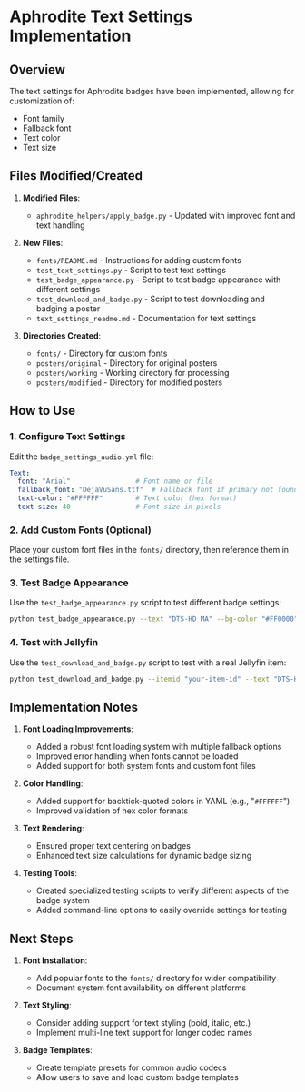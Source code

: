 # Aphrodite Text Settings Implementation

## Overview

The text settings for Aphrodite badges have been implemented, allowing for customization of:
- Font family
- Fallback font
- Text color
- Text size

## Files Modified/Created

1. **Modified Files**:
   - `aphrodite_helpers/apply_badge.py` - Updated with improved font and text handling

2. **New Files**:
   - `fonts/README.md` - Instructions for adding custom fonts
   - `test_text_settings.py` - Script to test text settings
   - `test_badge_appearance.py` - Script to test badge appearance with different settings
   - `test_download_and_badge.py` - Script to test downloading and badging a poster
   - `text_settings_readme.md` - Documentation for text settings

3. **Directories Created**:
   - `fonts/` - Directory for custom fonts
   - `posters/original` - Directory for original posters
   - `posters/working` - Working directory for processing
   - `posters/modified` - Directory for modified posters

## How to Use

### 1. Configure Text Settings

Edit the `badge_settings_audio.yml` file:

```yaml
Text:
  font: "Arial"                # Font name or file
  fallback_font: "DejaVuSans.ttf"  # Fallback font if primary not found
  text-color: "#FFFFFF"        # Text color (hex format)
  text-size: 40                # Font size in pixels
```

### 2. Add Custom Fonts (Optional)

Place your custom font files in the `fonts/` directory, then reference them in the settings file.

### 3. Test Badge Appearance

Use the `test_badge_appearance.py` script to test different badge settings:

```bash
python test_badge_appearance.py --text "DTS-HD MA" --bg-color "#FF0000" --text-color "#FFFFFF" --text-size 35
```

### 4. Test with Jellyfin

Use the `test_download_and_badge.py` script to test with a real Jellyfin item:

```bash
python test_download_and_badge.py --itemid "your-item-id" --text "DTS-HD MA"
```

## Implementation Notes

1. **Font Loading Improvements**:
   - Added a robust font loading system with multiple fallback options
   - Improved error handling when fonts cannot be loaded
   - Added support for both system fonts and custom font files

2. **Color Handling**:
   - Added support for backtick-quoted colors in YAML (e.g., "`#FFFFFF`")
   - Improved validation of hex color formats

3. **Text Rendering**:
   - Ensured proper text centering on badges
   - Enhanced text size calculations for dynamic badge sizing

4. **Testing Tools**:
   - Created specialized testing scripts to verify different aspects of the badge system
   - Added command-line options to easily override settings for testing

## Next Steps

1. **Font Installation**:
   - Add popular fonts to the `fonts/` directory for wider compatibility
   - Document system font availability on different platforms

2. **Text Styling**:
   - Consider adding support for text styling (bold, italic, etc.)
   - Implement multi-line text support for longer codec names

3. **Badge Templates**:
   - Create template presets for common audio codecs
   - Allow users to save and load custom badge templates
